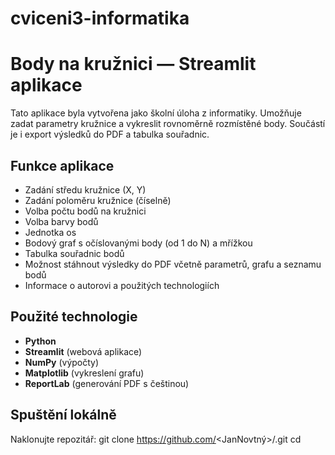 # cviceni3-informatika
# Body na kružnici — Streamlit aplikace

Tato aplikace byla vytvořena jako školní úloha z informatiky. Umožňuje zadat parametry kružnice a vykreslit rovnoměrně rozmístěné body. Součástí je i export výsledků do PDF a tabulka souřadnic.

## Funkce aplikace

- Zadání středu kružnice (X, Y)
- Zadání poloměru kružnice (číselně)
- Volba počtu bodů na kružnici
- Volba barvy bodů
- Jednotka os
- Bodový graf s očíslovanými body (od 1 do N) a mřížkou
- Tabulka souřadnic bodů
- Možnost stáhnout výsledky do PDF včetně parametrů, grafu a seznamu bodů
- Informace o autorovi a použitých technologiích

## Použité technologie

- **Python**
- **Streamlit** (webová aplikace)
- **NumPy** (výpočty)
- **Matplotlib** (vykreslení grafu)
- **ReportLab** (generování PDF s češtinou)

## Spuštění lokálně

Naklonujte repozitář:
git clone https://github.com/<JanNovtný>/<cviceni3-informatika>.git
cd <cviceni3-informatika>
